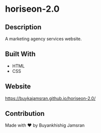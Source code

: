 # horiseon-2.0

## Description
A marketing agency services website.

## Built With
* HTML
* CSS

## Website
https://buykajamsran.github.io/horiseon-2.0/

## Contribution
Made with ❤️ by Buyankhishig Jamsran
